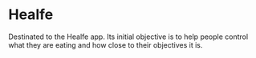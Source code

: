 # Healfe
Destinated to the Healfe app. Its initial objective is to help people control what they are eating and how close to their objectives it is.
